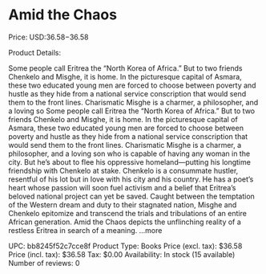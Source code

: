 # Amid the Chaos

Price: USD:$36.58-$36.58

Product Details:

Some people call Eritrea the “North Korea of Africa.” But to two friends Chenkelo and Misghe, it is home. In the picturesque capital of Asmara, these two educated young men are forced to choose between poverty and hustle as they hide from a national service conscription that would send them to the front lines. Charismatic Misghe is a charmer, a philosopher, and a loving so Some people call Eritrea the “North Korea of Africa.” But to two friends Chenkelo and Misghe, it is home. In the picturesque capital of Asmara, these two educated young men are forced to choose between poverty and hustle as they hide from a national service conscription that would send them to the front lines. Charismatic Misghe is a charmer, a philosopher, and a loving son who is capable of having any woman in the city. But he’s about to flee his oppressive homeland—putting his longtime friendship with Chenkelo at stake. Chenkelo is a consummate hustler, resentful of his lot but in love with his city and his country. He has a poet’s heart whose passion will soon fuel activism and a belief that Eritrea’s beloved national project can yet be saved. Caught between the temptation of the Western dream and duty to their stagnated nation, Misghe and Chenkelo epitomize and transcend the trials and tribulations of an entire African generation. Amid the Chaos depicts the unflinching reality of a restless Eritrea in search of a meaning. ...more

UPC: bb8245f52c7cce8f
Product Type: Books
Price (excl. tax): $36.58
Price (incl. tax): $36.58
Tax: $0.00
Availability: In stock (15 available)
Number of reviews: 0